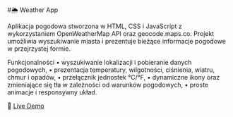 #🌦 Weather App

Aplikacja pogodowa stworzona w HTML, CSS i JavaScript z wykorzystaniem OpenWeatherMap API oraz geocode.maps.co. Projekt umożliwia wyszukiwanie miasta i prezentuje bieżące informacje pogodowe w przejrzystej formie.

Funkcjonalności
	•	wyszukiwanie lokalizacji i pobieranie danych pogodowych,
	•	prezentacja temperatury, wilgotności, ciśnienia, wiatru, chmur i opadów,
	•	przełącznik jednostek °C/°F,
	•	dynamiczne ikony oraz zmieniające się tła w zależności od warunków pogodowych,
	•	proste animacje i responsywny układ.

🔗 [Live Demo](https://kjama01.github.io/WeatherApp/)
